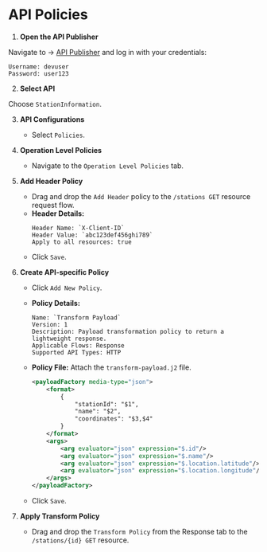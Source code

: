 # API Policies

1. **Open the API Publisher**

Navigate to → [API Publisher](https://localhost:9443/publisher) and log in with your credentials:

```
Username: devuser
Password: user123
```

2. **Select API**

Choose `StationInformation`.

3. **API Configurations**

   - Select `Policies`.

4. **Operation Level Policies**

   - Navigate to the `Operation Level Policies` tab.

5. **Add Header Policy**

   - Drag and drop the `Add Header` policy to the `/stations GET` resource request flow.
   - **Header Details:**
     ```
     Header Name: `X-Client-ID`
     Header Value: `abc123def456ghi789`
     Apply to all resources: true
     ```
   - Click `Save`.

6. **Create API-specific Policy**

   - Click `Add New Policy`.
   - **Policy Details:**
     ```
     Name: `Transform Payload`
     Version: 1
     Description: Payload transformation policy to return a lightweight response.
     Applicable Flows: Response
     Supported API Types: HTTP
     ```

   - **Policy File:**
     Attach the `transform-payload.j2` file.
     ```xml
     <payloadFactory media-type="json">
         <format>
             {
                 "stationId": "$1",
                 "name": "$2",
                 "coordinates": "$3,$4"
             }
         </format>
         <args>
             <arg evaluator="json" expression="$.id"/>
             <arg evaluator="json" expression="$.name"/>
             <arg evaluator="json" expression="$.location.latitude"/>
             <arg evaluator="json" expression="$.location.longitude"/>
         </args>
     </payloadFactory>
     ```
   - Click `Save`.

7. **Apply Transform Policy**

   - Drag and drop the `Transform Policy` from the Response tab to the `/stations/{id} GET` resource.